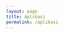 ```yaml
---
layout: page
title: Aplikasi
permalink: /aplikasi
---
```


<style>
  border: 2px solid #000;
  width: 500px;
  height: 200px;
  background-color: #456;
</style>

<!-- content -->
<div id="styleaplikasi">
</div>
